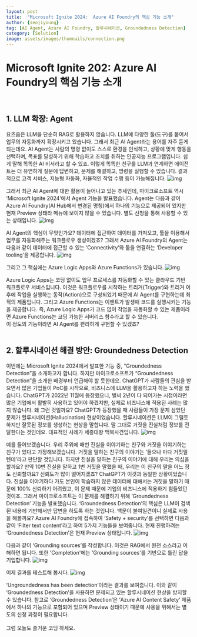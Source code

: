 ```yaml
---
layout: post
title:  "Microsoft Ignite 2024:  Azure AI Foundry의 핵심 기능 소개"
author: {seojiyoung}
tag: [AI Agent, Azure AI Foundry, 할루시네이션, Groundedness Detection]
category: [Solution]
image: assets/images/thumnails/connection.png
---
```


# Microsoft Ignite 202: Azure AI Foundry의 핵심 기능 소개
<br/> 

## 1. LLM 확장: Agent 
요즈음은 LLM을 단순히 RAG로 활용하지 않습니다. LLM에 다양한 툴(도구)를 붙여서 업무의 자동화까지 확장시키고 있습니다. 그래서 최근 AI Agent라는 용어를 자주 듣게 되는데요. AI Agent는 사람의 명령 없이도 스스로 환경을 인식하고, 상황에 맞게 행동을 선택하며, 목표를 달성하기 위해 학습하고 조치를 취하는 인공지능 프로그램입니다. 쉽게 말해 똑똑한 AI 비서라고 할 수 있죠. 
이렇게 똑똑한 친구를 LLM과 연계하면 에이전트는 더 유연하게 질문에 답변하고, 문제를 해결하고, 명령을 실행할 수 있습니다. 결과적으로 고객 서비스, 지능형 자동화, 자율적인 작업 수행 등이 가능해집니다. 
![img](../assets/images/seojiyoung/agentfirst.png)

그래서 최근 AI Agent에 대한 활용이 늘어나고 있는 추세인데, 마이크로소프트 역시 ‘Microsoft Ignite 2024’에서 Agent 기능을 발표했습니다. 
Agent는 다음과 같이 Azure AI Foundry(AI Hub에서 변경된 명칭)에서 하나의 기능으로 제공되어 있지만 현재 Preview 상태라 메뉴에 보이지 않을 수 있습니다. 별도 신청을 통해 사용할 수 있는 상태입니다.
![img](../assets/images/seojiyoung/agent.png)

AI Agent의 핵심이 무엇인가요? 데이터에 접근하여 데이터를 가져오고, 툴을 이용해서 업무를 자동화해주는 워크플로우 생성이겠죠? 그래서 Azure AI Foundry의 Agent는 다음과 같이 데이터에 접근할 수 있는 ‘Connectivity’와 툴을 연결하는 ‘Developer tooling’을 제공합니다. 
![img](../assets/images/seojiyoung/connect.png)

그리고 그 핵심에는 Azure Logic Apps와 Azure Functions가 있습니다. 
![img](../assets/images/seojiyoung/logicapp.png)

Azure Logic Apps는 코딩 없이도 업무 프로세스를 자동화할 수 있는 클라우드 기반 워크플로우 서비스입니다. 이것은 워크플로우를 시작하는 트리거(Trigger)와 트리거 이후에 작업을 실행하는 동작(Action)으로 구성되었기 때문에 AI Agent를 구현하는데 최적의 제품입니다. 그리고 Azure Functions는 이벤트가 발생때 코드를 실행시키는 기능을 제공합니다. 즉, Azure Logic Apps가 코드 없이 작업을 자동화할 수 있는 제품이라면 Azure Functions는 코딩 가능한 서버리스 함수라고 할 수 있습니다.  
이 정도의 기능이라면 AI Agent를 편리하게 구현할 수 있겠죠?  
<br/> 

## 2. 할루시네이션 해결 방안: Groundedness Detection 
이번에는 Microsoft Ignite 2024에서 발표한 기능 중, “Groundedness Detection”을 소개하고자 합니다. 
하지만 마이크로소프트가 “Groundedness Detection”을 소개한 배경부터 언급해야 할 듯한데요. ChatGPT가 사람들의 관심을 받으면서 많은 기업들이 PoC를 시작으로, 비즈니스에 LLM을 활용하고자 하는 노력을 했습니다. ChatGPT가 2022년 11월에 등장했으니, 벌써 2년이 다 되어가는 시점이라면 많은 기업에서 활발히 사용하고 있어야 하겠지만, 실제로 비즈니스에 적용된 사례는 많지 않습니다. 왜 그런 것일까요? 
ChatGPT가 등장했을 때 사람들이 가장 문제 삼았던 문제가 할루시네이션(Hallucination) 현상이었습니다. 할루시네이션은 LLM이 그럴듯하지만 잘못된 정보를 생성하는 현상을 말합니다. 말 그대로 거짓을 진실처럼 정보를 전달한다는 것인데요. 대표적인 사례가 세종대왕 맥북사건입니다.
![img](../assets/images/seojiyoung/Hallucination.png)

예를 들어보겠습니다. 우리 주위에 매번 진실을 이야기하는 친구와 거짓을 이야기하는 친구가 있다고 가정해보겠습니다. 거짓을 말하는 친구의 이야기는 ‘들으나 마다 거짓일텐데’라고 판단할 것입니다. 하지만 진실을 말하는 친구의 이야기에 대해 우리는 의심을 할까요?  만약 10번 진실을 말하고 1번 거짓을 말했을 때, 우리는 이 친구의 말을 어느 정도 신뢰할까요? 신뢰도가 많이 떨어지겠죠? ChatGPT가 이것과 동일한 상황이었습니다. 진실을 이야기하다 가도 본인이 학습하지 않은 데이터에 대해서는 거짓을 말하기 때문에 100% 신뢰하기 어려웠고, 이 문제 때문에 기업의 비즈니스에 적용하기 힘들었던 것이죠.
그래서 마이크로소프트는 이 문제를 해결하기 위해 ‘Groundedness Detection’ 기능을 발표했습니다. ‘Groundedness Detection’의 핵심은 LLM이 검색된 내용에 기반해서만 답변을 하도록 하는 것입니다. 백문이 불여일견이니 실제로 사용을 해볼까요?
Azure AI Foundry에 접속하여 ‘Safety + security’를 선택하면 다음과 같이 ‘Filter text content’라고 하여 5가지 기능들을 보여줍니다. 현재 진행하려는 ‘Groundedness Detection’은 현재 Preview 상태입니다.
![img](../assets/images/seojiyoung/filtertext.png)

다음과 같이 ‘Grounding sources’를 작성합니다. 이것은 RAG에서 원천 소스라고 이해하면 됩니다. 또한 'Completion'에는 'Grounding sources'를 기반으로 틀린 답을 기입합니다.
![img](../assets/images/seojiyoung/completion.png)


이제 결과를 테스트해 봅시다.
![img](../assets/images/seojiyoung/runtest.png)

‘Ungroundedness has been detection’이라는 결과를 보여줍니다. 이와 같이 ‘Groundedness Detection’을 사용하면 문제되고 있는 할루시네이션 현상을 방지할 수 있습니다.
참고로 ‘Groundedness Detection’은 ‘Azure AI Content Safety’ 제품에서 하나의 기능으로 포함되어 있으며 Preview 상태이기 때문에 사용을 위해서는 별도의 신청 과정이 필요합니다.  
<br/>  그럼 오늘도 즐거운 코딩 하세요.


